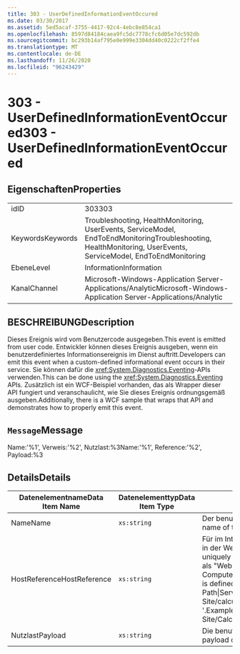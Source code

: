 ```yaml
---
title: 303 - UserDefinedInformationEventOccured
ms.date: 03/30/2017
ms.assetid: 5ed5acaf-3755-4417-92c4-4ebc8e854ca1
ms.openlocfilehash: 8597d84184caea9fc5dc7778cfc6d05e7dc592db
ms.sourcegitcommit: bc293b14af795e0e999e3304dd40c0222cf2ffe4
ms.translationtype: MT
ms.contentlocale: de-DE
ms.lasthandoff: 11/26/2020
ms.locfileid: "96243429"
---
```

# <a name="303---userdefinedinformationeventoccured"></a><span data-ttu-id="2bb91-102">303 - UserDefinedInformationEventOccured</span><span class="sxs-lookup"><span data-stu-id="2bb91-102">303 - UserDefinedInformationEventOccured</span></span>

## <a name="properties"></a><span data-ttu-id="2bb91-103">Eigenschaften</span><span class="sxs-lookup"><span data-stu-id="2bb91-103">Properties</span></span>  
  
|||  
|-|-|  
|<span data-ttu-id="2bb91-104">id</span><span class="sxs-lookup"><span data-stu-id="2bb91-104">ID</span></span>|<span data-ttu-id="2bb91-105">303</span><span class="sxs-lookup"><span data-stu-id="2bb91-105">303</span></span>|  
|<span data-ttu-id="2bb91-106">Keywords</span><span class="sxs-lookup"><span data-stu-id="2bb91-106">Keywords</span></span>|<span data-ttu-id="2bb91-107">Troubleshooting, HealthMonitoring, UserEvents, ServiceModel, EndToEndMonitoring</span><span class="sxs-lookup"><span data-stu-id="2bb91-107">Troubleshooting, HealthMonitoring, UserEvents, ServiceModel, EndToEndMonitoring</span></span>|  
|<span data-ttu-id="2bb91-108">Ebene</span><span class="sxs-lookup"><span data-stu-id="2bb91-108">Level</span></span>|<span data-ttu-id="2bb91-109">Information</span><span class="sxs-lookup"><span data-stu-id="2bb91-109">Information</span></span>|  
|<span data-ttu-id="2bb91-110">Kanal</span><span class="sxs-lookup"><span data-stu-id="2bb91-110">Channel</span></span>|<span data-ttu-id="2bb91-111">Microsoft-Windows-Application Server-Applications/Analytic</span><span class="sxs-lookup"><span data-stu-id="2bb91-111">Microsoft-Windows-Application Server-Applications/Analytic</span></span>|  
  
## <a name="description"></a><span data-ttu-id="2bb91-112">BESCHREIBUNG</span><span class="sxs-lookup"><span data-stu-id="2bb91-112">Description</span></span>  

 <span data-ttu-id="2bb91-113">Dieses Ereignis wird vom Benutzercode ausgegeben.</span><span class="sxs-lookup"><span data-stu-id="2bb91-113">This event is emitted from user code.</span></span> <span data-ttu-id="2bb91-114">Entwickler können dieses Ereignis ausgeben, wenn ein benutzerdefiniertes Informationsereignis im Dienst auftritt.</span><span class="sxs-lookup"><span data-stu-id="2bb91-114">Developers can emit this event when a custom-defined informational event occurs in their service.</span></span> <span data-ttu-id="2bb91-115">Sie können dafür die <xref:System.Diagnostics.Eventing>-APIs verwenden.</span><span class="sxs-lookup"><span data-stu-id="2bb91-115">This can be done using the <xref:System.Diagnostics.Eventing> APIs.</span></span> <span data-ttu-id="2bb91-116">Zusätzlich ist ein WCF-Beispiel vorhanden, das als Wrapper dieser API fungiert und veranschaulicht, wie Sie dieses Ereignis ordnungsgemäß ausgeben.</span><span class="sxs-lookup"><span data-stu-id="2bb91-116">Additionally, there is a WCF sample that wraps that API and demonstrates how to properly emit this event.</span></span>  
  
## <a name="message"></a><span data-ttu-id="2bb91-117">`Message`</span><span class="sxs-lookup"><span data-stu-id="2bb91-117">Message</span></span>  

 <span data-ttu-id="2bb91-118">Name:'%1', Verweis:'%2', Nutzlast:%3</span><span class="sxs-lookup"><span data-stu-id="2bb91-118">Name:'%1', Reference:'%2', Payload:%3</span></span>  
  
## <a name="details"></a><span data-ttu-id="2bb91-119">Details</span><span class="sxs-lookup"><span data-stu-id="2bb91-119">Details</span></span>  
  
|<span data-ttu-id="2bb91-120">Datenelementname</span><span class="sxs-lookup"><span data-stu-id="2bb91-120">Data Item Name</span></span>|<span data-ttu-id="2bb91-121">Datenelementtyp</span><span class="sxs-lookup"><span data-stu-id="2bb91-121">Data Item Type</span></span>|<span data-ttu-id="2bb91-122">BESCHREIBUNG</span><span class="sxs-lookup"><span data-stu-id="2bb91-122">Description</span></span>|  
|--------------------|--------------------|-----------------|  
|<span data-ttu-id="2bb91-123">Name</span><span class="sxs-lookup"><span data-stu-id="2bb91-123">Name</span></span>|`xs:string`|<span data-ttu-id="2bb91-124">Der benutzerdefinierte Name des Ereignisses.</span><span class="sxs-lookup"><span data-stu-id="2bb91-124">The user-defined name of the event</span></span>|  
|<span data-ttu-id="2bb91-125">HostReference</span><span class="sxs-lookup"><span data-stu-id="2bb91-125">HostReference</span></span>|`xs:string`|<span data-ttu-id="2bb91-126">Für im Internet gehostete Dienste identifiziert dieses Feld den Dienst in der Webhierarchie eindeutig.</span><span class="sxs-lookup"><span data-stu-id="2bb91-126">For Web hosted services, this field uniquely identifies the service in the Web hierarchy.</span></span> <span data-ttu-id="2bb91-127">Sein Format ist als "Website Name Anwendungspfad für virtuelle Computer&#124;virtuellen Dienst Pfad&#124;Dienst Name '" definiert.</span><span class="sxs-lookup"><span data-stu-id="2bb91-127">Its format is defined as 'Web Site Name Application Virtual Path&#124;Service Virtual Path&#124;ServiceName'.</span></span> <span data-ttu-id="2bb91-128">Beispiel: "Default Web Site/calculatorapplication&#124;/CalculatorService.svc&#124;CalculatorService '.</span><span class="sxs-lookup"><span data-stu-id="2bb91-128">Example: 'Default Web Site/CalculatorApplication&#124;/CalculatorService.svc&#124;CalculatorService'.</span></span>|  
|<span data-ttu-id="2bb91-129">Nutzlast</span><span class="sxs-lookup"><span data-stu-id="2bb91-129">Payload</span></span>|`xs:string`|<span data-ttu-id="2bb91-130">Die benutzerdefinierte Nutzlast des Ereignisses.</span><span class="sxs-lookup"><span data-stu-id="2bb91-130">The user-defined payload of the event.</span></span>|

